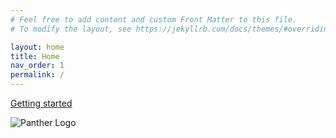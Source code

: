 ```yaml
---
# Feel free to add content and custom Front Matter to this file.
# To modify the layout, see https://jekyllrb.com/docs/themes/#overriding-theme-defaults

layout: home
title: Home
nav_order: 1
permalink: /
---
```


[Getting started](/getting-started)

![Panther Logo]({{site.baseurl}}/img/PANTHER_LOGO_LARGE_1700x800.png)

